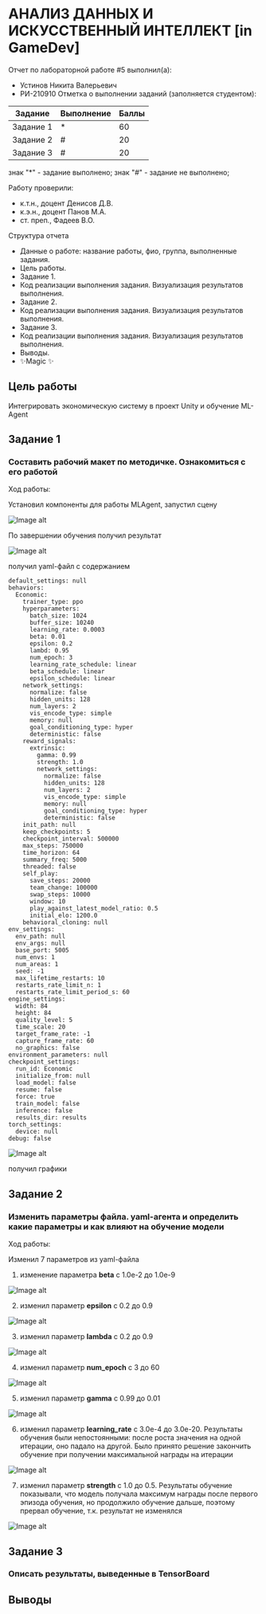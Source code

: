 # АНАЛИЗ ДАННЫХ И ИСКУССТВЕННЫЙ ИНТЕЛЛЕКТ [in GameDev]
Отчет по лабораторной работе #5 выполнил(а):
- Устинов Никита Валерьевич
- РИ-210910
Отметка о выполнении заданий (заполняется студентом):

| Задание | Выполнение | Баллы |
| ------ | ------ | ------ |
| Задание 1 | * | 60 |
| Задание 2 | # | 20 |
| Задание 3 | # | 20 |

знак "*" - задание выполнено; знак "#" - задание не выполнено;

Работу проверили:
- к.т.н., доцент Денисов Д.В.
- к.э.н., доцент Панов М.А.
- ст. преп., Фадеев В.О.

Структура отчета

- Данные о работе: название работы, фио, группа, выполненные задания.
- Цель работы.
- Задание 1.
- Код реализации выполнения задания. Визуализация результатов выполнения.
- Задание 2.
- Код реализации выполнения задания. Визуализация результатов выполнения.
- Задание 3.
- Код реализации выполнения задания. Визуализация результатов выполнения.
- Выводы.
- ✨Magic ✨

## Цель работы
Интегрировать экономическую систему в проект Unity и обучение ML-Agent

## Задание 1 
### Составить рабочий макет по методичке. Ознакомиться с его работой

Ход работы:

Установил компоненты для работы MLAgent, запустил сцену

![Image alt](https://github.com/GreatSherhebe1/UrFU_labaratory_Lab-5/raw/main/Лаба5_скрины/Laba5_1.png)

По завершении обучения получил результат

![Image alt](https://github.com/GreatSherhebe1/UrFU_labaratory_Lab-5/raw/main/Лаба5_скрины/Laba5_gif.gif)

получил yaml-файл с содержанием

```
default_settings: null
behaviors:
  Economic:
    trainer_type: ppo
    hyperparameters:
      batch_size: 1024
      buffer_size: 10240
      learning_rate: 0.0003
      beta: 0.01
      epsilon: 0.2
      lambd: 0.95
      num_epoch: 3
      learning_rate_schedule: linear
      beta_schedule: linear
      epsilon_schedule: linear
    network_settings:
      normalize: false
      hidden_units: 128
      num_layers: 2
      vis_encode_type: simple
      memory: null
      goal_conditioning_type: hyper
      deterministic: false
    reward_signals:
      extrinsic:
        gamma: 0.99
        strength: 1.0
        network_settings:
          normalize: false
          hidden_units: 128
          num_layers: 2
          vis_encode_type: simple
          memory: null
          goal_conditioning_type: hyper
          deterministic: false
    init_path: null
    keep_checkpoints: 5
    checkpoint_interval: 500000
    max_steps: 750000
    time_horizon: 64
    summary_freq: 5000
    threaded: false
    self_play:
      save_steps: 20000
      team_change: 100000
      swap_steps: 10000
      window: 10
      play_against_latest_model_ratio: 0.5
      initial_elo: 1200.0
    behavioral_cloning: null
env_settings:
  env_path: null
  env_args: null
  base_port: 5005
  num_envs: 1
  num_areas: 1
  seed: -1
  max_lifetime_restarts: 10
  restarts_rate_limit_n: 1
  restarts_rate_limit_period_s: 60
engine_settings:
  width: 84
  height: 84
  quality_level: 5
  time_scale: 20
  target_frame_rate: -1
  capture_frame_rate: 60
  no_graphics: false
environment_parameters: null
checkpoint_settings:
  run_id: Economic
  initialize_from: null
  load_model: false
  resume: false
  force: true
  train_model: false
  inference: false
  results_dir: results
torch_settings:
  device: null
debug: false
```

![Image alt](https://github.com/GreatSherhebe1/UrFU_labaratory_Lab-5/raw/main/Лаба5_скрины/Laba5_2.png)

получил графики
## Задание 2
### Изменить параметры файла. yaml-агента и определить какие параметры и как влияют на обучение модели

Ход работы:

Изменил 7 параметров из yaml-файла

1) изменение параметра **beta** с 1.0e-2 до 1.0e-9

![Image alt](https://github.com/GreatSherhebe1/UrFU_labaratory_Lab-5/raw/main/Лаба5_скрины/Laba5_beta.png)

2) изменил параметр **epsilon** с 0.2 до 0.9

![Image alt](https://github.com/GreatSherhebe1/UrFU_labaratory_Lab-5/raw/main/Лаба5_скрины/Laba5_epsilon.png)

3) изменил параметр **lambda** с 0.2 до 0.9

![Image alt](https://github.com/GreatSherhebe1/UrFU_labaratory_Lab-5/raw/main/Лаба5_скрины/Laba5_lambda.png)

4) изменил параметр **num_epoch** с 3 до 60

![Image alt](https://github.com/GreatSherhebe1/UrFU_labaratory_Lab-5/raw/main/Лаба5_скрины/Laba5_num_epoch.png)

5) изменил параметр **gamma** с 0.99 до 0.01

![Image alt](https://github.com/GreatSherhebe1/UrFU_labaratory_Lab-5/raw/main/Лаба5_скрины/Laba5_gamma.png)

6) изменил параметр **learning_rate** с 3.0e-4 до 3.0e-20. Результаты обучения были непостоянными: после роста значения на одной итерации, оно падало на другой. Было принято решение закончить обучение при получении максимальной награды на итерации

![Image alt](https://github.com/GreatSherhebe1/UrFU_labaratory_Lab-5/raw/main/Лаба5_скрины/Laba5_learning_rate.png)

7) изменил параметр **strength** с 1.0 до 0.5. Результаты обучение показывали, что модель получала максимум награды после первого эпизода обучения, но продолжило обучение дальше, поэтому прервал обучение, т.к. результат не изменялся

![Image alt](https://github.com/GreatSherhebe1/UrFU_labaratory_Lab-5/raw/main/Лаба5_скрины/Laba5_strength.png)

## Задание 3
### Описать результаты, выведенные в TensorBoard

## Выводы

